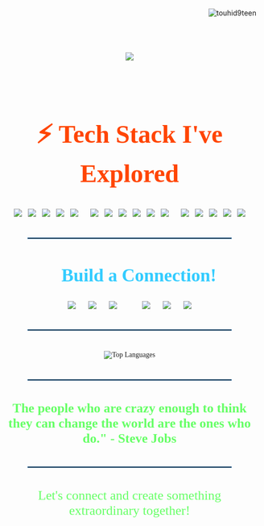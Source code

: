 

<h3 style="text-align: center; color: #0ff;"></h3>
<p align="right"> <img src="https://komarev.com/ghpvc/?username=touhid9teen&label=Profile%20views&color=0e75b6&style=flat" alt="touhid9teen" /> </p>
<h1 align="center" style="font-family: Georgia, serif; font-size: 50px; color: #FF4500;">
    <img src="https://readme-typing-svg.herokuapp.com/?font=Righteous&size=35&center=true&vCenter=true&width=1000&height=70&duration=4000&lines=Hey+there!+I'm+Touhidul+Islam+🤠+from+Bangladesh+🇧🇩!" />
</h1>

<div align="center" style="display: flex; justify-content: center; align-items: flex-start; gap: 50px; margin: 40px 0;">
    <div style="text-align: center;">
        <h2 style="font-size: 50px; color: #FF4500; font-family: Georgia, serif;">⚡️ Tech Stack I've Explored</h2>
        <div style="display: flex; flex-wrap: wrap; justify-content: center; gap: 12px; margin-top: 20px;">
            <img src="https://img.shields.io/badge/C-%2300599C.svg?style=flat-square&logo=c&logoColor=white">
            <img src="https://img.shields.io/badge/C++-%2300599C.svg?style=flat-square&logo=c%2B%2B&logoColor=white">
            <img src="https://img.shields.io/badge/Java-%23ED8B00.svg?style=flat-square&logo=openjdk&logoColor=white">
            <img src="https://img.shields.io/badge/JavaScript-%23323330.svg?style=flat-square&logo=javascript&logoColor=%23F7DF1E">
            <img src="https://img.shields.io/badge/Python-3670A0?style=flat-square&logo=python&logoColor=ffdd54">
            <br>
            <img src="https://img.shields.io/badge/CSS3-%231572B6.svg?style=flat-square&logo=css3&logoColor=white">
            <img src="https://img.shields.io/badge/HTML5-%23E34F26.svg?style=flat-square&logo=html5&logoColor=white">
            <img src="https://img.shields.io/badge/React-%2320232a.svg?style=flat-square&logo=react&logoColor=%2361DAFB">
            <img src="https://img.shields.io/badge/TypeScript-%23007ACC.svg?style=flat-square&logo=typescript&logoColor=white">
            <img src="https://img.shields.io/badge/Django-%23092E20.svg?style=flat-square&logo=django&logoColor=white">
            <img src="https://img.shields.io/badge/DjangoREST-ff1709?style=flat-square&logo=django&logoColor=white&color=ff1709&labelColor=gray">
            <br>
            <img src="https://img.shields.io/badge/Postgres-%23316192.svg?style=flat-square&logo=postgresql&logoColor=white">
            <img src="https://img.shields.io/badge/Microsoft%20SQL%20Server-CC2927?style=flat-square&logo=microsoft%20sql%20server&logoColor=white">
            <img src="https://img.shields.io/badge/GitHub-%23121011.svg?style=flat-square&logo=github&logoColor=white">
            <img src="https://img.shields.io/badge/Git-%23F05033.svg?style=flat-square&logo=git&logoColor=white">
            <img src="https://img.shields.io/badge/Github%20Pages-121013?style=flat-square&logo=github&logoColor=white">
        </div>
    </div>
</div>

<hr style="width: 80%; border: 1px solid #4682B4; margin: 40px auto;" />

<div align="center" style="font-family: Georgia, serif; margin: 40px 0;">
    <h2 style="font-size: 36px; color: #33ccff;">🌟 Build a Connection!</h2>
    <div style="display: flex; justify-content: center; gap: 25px; margin-top: 20px;">
        <a href="mailto:touhid.ru66@gmail.com"><img src="https://img.shields.io/badge/Email-D14836?style=flat-square&logo=gmail&logoColor=white" /></a>
        <a href="https://linkedin.com/in/touhid19" target="_blank"><img src="https://img.shields.io/badge/LinkedIn-0077B5?style=flat-square&logo=linkedin&logoColor=white" /></a>
        <a href="https://fb.com/touhid19" target="_blank"><img src="https://img.shields.io/badge/Facebook-1877F2?style=flat-square&logo=facebook&logoColor=white" /></a>
       <br>
        <a href="https://www.codechef.com/users/touhid19" target="_blank"><img src="https://img.shields.io/badge/CodeChef-5B4638?style=flat-square&logo=codechef&logoColor=white" /></a>
        <a href="https://codeforces.com/profile/touhid19" target="_blank"><img src="https://img.shields.io/badge/Codeforces-1F8ACB?style=flat-square&logo=codeforces&logoColor=white" /></a>
        <a href="https://www.leetcode.com/touhid19" target="_blank"><img src="https://img.shields.io/badge/LeetCode-FFA116?style=flat-square&logo=leetcode&logoColor=white" /></a>
    </div>
</div>

<hr style="width: 80%; border: 1px solid #4682B4; margin: 40px auto;" />

<div align="center" style="font-family: Georgia, serif; margin: 40px 0;">
    <img src="https://github-readme-stats.vercel.app/api/top-langs/?username=touhid9teen&layout=compact&theme=dracula" alt="Top Languages" />
</div>

<hr style="width: 80%; border: 1px solid #4682B4; margin: 40px auto;" />

<div align="center" style="font-family: Georgia, serif; margin: 40px 0;">
    <p style="font-size: 26px; color: #66ff66;"><strong>The people who are crazy enough to think they can change the world are the ones who do." - Steve Jobs</strong></p>
      <hr style="width: 80%; border: 1px solid #4682B4; margin: 40px auto;" />
    <p style="font-size: 26px; color: #66ff66;">Let's connect and create something extraordinary together!</p>
</div>
